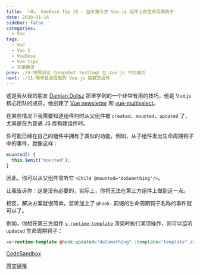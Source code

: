 ```yaml
---
title: 「译」 VueDose Tip 10 - 监听第三方 Vue.js 组件上的生命周期钩子
date: 2020-01-16
sidebar: false
categories:
  - Vue
tags:
  - Vue
  - Vue 2
  - VueDose
  - Vue tips
  - 文章翻译
prev: ./9-快照测试（Snapshot Testing）在 Vue.js 中的威力
next: ./11-简单且高性能的 Vue.js 函数式组件
---
```


这是我从我的朋友 [Damian Dulisz](https://twitter.com/damiandulisz) 那里学到的一个非常有用的技巧，他是 Vue.js 核心团队的成员，他创建了 [Vue newsletter](https://news.vuejs.org/) 和 [vue-multiselect](https://vue-multiselect.js.org/)。

在某些情况下我需要知道组件何时从父组件被 `created`、`mounted`、`updated` 了，尤其是在为普通 JS 库构建组件时。

你可能已经在自己的组件中拥有了类似的功能，例如，从子组件发出生命周期钩子中的事件，就像这样：

```js
mounted() {
  this.$emit("mounted");
}
```

因此，你可以从父组件监听它 `<Child @mounted="doSomething"/>`。

让我告诉你：这是没有必要的，实际上，你将无法在第三方组件上做到这一点。

相反，解决方案就很简单，监听加上了 `@hook:` 前缀的生命周期钩子名称的事件就可以了。

例如，你想在第三方组件 [`v-runtime-template`](https://github.com/alexjoverm/v-runtime-template) 渲染时执行某项操作，则可以监听 `updated` 生命周期钩子：

```html
<v-runtime-template @hook:updated="doSomething" :template="template" />
```

[CodeSandbox](https://codesandbox.io/s/18r05pkmn7)

[原文链接](https://vuedose.tips/tips/listen-to-lifecycle-hooks-on-third-party-vue-js-components)
